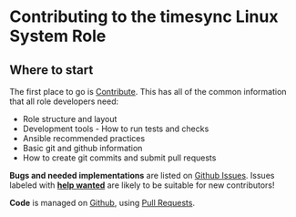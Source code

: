 # Contributing to the timesync Linux System Role

## Where to start

The first place to go is [Contribute](https://linux-system-roles.github.io/contribute.html).
This has all of the common information that all role developers need:

* Role structure and layout
* Development tools - How to run tests and checks
* Ansible recommended practices
* Basic git and github information
* How to create git commits and submit pull requests

**Bugs and needed implementations** are listed on
[Github Issues](https://github.com/fedora.linux_system_roles.timesync/issues).
Issues labeled with
[**help wanted**](https://github.com/fedora.linux_system_roles.timesync/issues?q=is%3Aissue+is%3Aopen+label%3A%22help+wanted%22)
are likely to be suitable for new contributors!

**Code** is managed on [Github](https://github.com/fedora.linux_system_roles.timesync), using
[Pull Requests](https://help.github.com/en/github/collaborating-with-issues-and-pull-requests/about-pull-requests).
